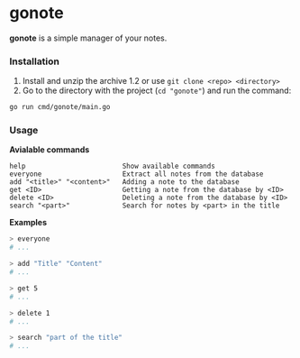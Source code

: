 # gonote

**gonote** is a simple manager of your notes.


### Installation

1. Install and unzip the archive
1.2 or use `git clone <repo> <directory>`
2. Go to the directory with the project (`cd "gonote"`) and run the command:
```sh
go run cmd/gonote/main.go
```

### Usage

**Avialable commands**

```
help                        Show available commands
everyone                    Extract all notes from the database
add "<title>" "<content>"   Adding a note to the database
get <ID>                    Getting a note from the database by <ID>
delete <ID>                 Deleting a note from the database by <ID>
search "<part>"             Search for notes by <part> in the title
```

**Examples**

```sh
> everyone
# ...

> add "Title" "Content"
# ...

> get 5
# ...

> delete 1
# ...

> search "part of the title"
# ...
```